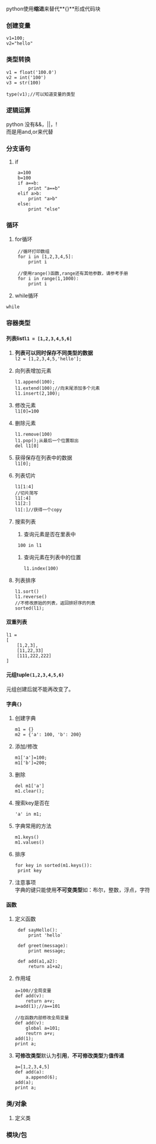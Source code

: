 python使用**缩进**来替代**{}**形成代码块

### 创建变量

```
v1=100;
v2="hello"
```

### 类型转换

```
v1 = float('100.0')
v2 = int('100')
v3 = str(100)

type(v1);//可以知道变量的类型
```

### 逻辑运算

python 没有&&，\|\|，!  
而是用and,or来代替

### 分支语句

1. if

   ```
    a=100
    b=100
    if a==b:
        print "a==b"
    elif a>b:
        print "a>b"
    else:
        print "else"
   ```

### 循环

1. for循环

   ```
    //循环打印数组
    for i in [1,2,3,4,5]:
        print i

    //使用range()函数,range还有其他参数，请参考手册
    for i in range(1,1000):
        print i
   ```

2. while循环

`while`

### 容器类型

#### 列表list`l1 = [1,2,3,4,5,6]`

1. **列表可以同时保存不同类型的数据**  
   `l2 = [1,2,3,4,5,'hello'];`

2. 向列表增加元素

   ```
   l1.append(100);
   l1.extend(100);//向末尾添加多个元素
   l1.insert(2,100);
   ```

3. 修改元素  
   `l1[0]=100`

4. 删除元素

   ```
   l1.remove(100)
   l1.pop();从最后一个位置取出
   del l1[0]
   ```

5. 获得保存在列表中的数据  
   `l1[0];`

6. 列表切片

   ```
   l1[1:4]
   //切片简写
   l1[:4]
   l1[2:]
   l1[:]//获得一个copy
   ```

7. 搜索列表  
    1. 查询元素是否在里表中

   ```
    100 in l1
   ```

   1. 查询元素在列表中的位置

      `l1.index(100)`

8. 列表排序

   ```
   l1.sort()
   l1.reverse()
   //不修改原始的列表，返回排好序的列表
   sorted(l1);
   ```

#### 双重列表

```
l1 = 
[
    [1,2,3],
    [11,22,33]
    [111,222,222]
]
```

#### 元组tuple`(1,2,3,4,5,6)`

元组创建后就不能再改变了。

#### 字典`{}`

1. 创建字典

   ```
   m1 = {}
   m2 = {'a': 100, 'b': 200}
   ```

2. 添加/修改

   ```
   m1['a']=100;
   m1['b']=200;
   ```

3. 删除

   ```
   del m1['a']
   m1.clear();
   ```

4. 搜索key是否在

   ```
   'a' in m1;
   ```

5. 字典常用的方法

   ```
   m1.keys()
   m1.values()
   ```

6. 排序

   ```
   for key in sorted(m1.keys()):
    print key
   ```

7. 注意事项  
   字典的键只能使用**不可变类型**如：布尔，整数，浮点，字符

#### 函数

1. 定义函数

        def sayHello():
            print 'hello` 

        def greet(message):
            print message;

        def add(a1,a2):
            return a1+a2;

2. 作用域

   ```
   a=100//全局变量
   def add(v):
       return a+v;
   a=add(1);//a==101

   //在函数内部修改全局变量
   def add(v):
       global a=101;
       reutrn a+v;
   add(1);
   print a;
   ```

3. **可修改类型**默认为**引用**，**不可修改类型**为**值传递**

   ```
   a=[1,2,3,4,5]
   def add(a):
       a.append(6);  
   add(a);
   print a;
   ```

### 类/对象

1. 定义类



### 模块/包




